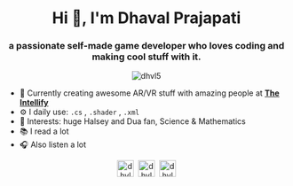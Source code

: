 <h1 align="center">Hi 👋, I'm Dhaval Prajapati</h1>
<h3 align="center">a passionate self-made game developer who loves coding and making cool stuff with it.</h3>

<p align="center"> <img src="https://komarev.com/ghpvc/?username=dhvl5" alt="dhvl5" /> </p>

 - :office: Currently creating awesome AR/VR stuff with amazing people at [**The Intellify**](https://theintellify.com/)
 - ⚙️ I daily use: `.cs` , `.shader` , `.xml`
 - :green_heart: Interests: huge Halsey and Dua fan, Science & Mathematics
 - :books: I read a lot
 - :headphones: Also listen a lot
 
<!--<p><img align="center" src="https://github-readme-stats.vercel.app/api/top-langs/?username=dhvl5&layout=compact&hide=html" alt="dhvl5" /></p>

<p>&nbsp;<img align="center" src="https://github-readme-stats.vercel.app/api?username=dhvl5&show_icons=true" alt="dhvl5" /></p> -->
 
<!--<h3 align="center">
 <a href="https://www.dhvl5.com/">dhvl5.com</a>
</h3>-->
 
<p align="center">
<a href="https://twitter.com/dhvl05" target="blank"><img align="center" src="https://cdn.jsdelivr.net/npm/simple-icons@3.0.1/icons/twitter.svg" alt="dhvl05" height="30" width="30" /></a>&nbsp;
<a href="https://linkedin.com/in/dhvl5" target="blank"><img align="center" src="https://cdn.jsdelivr.net/npm/simple-icons@3.0.1/icons/linkedin.svg" alt="dhvl5" height="30" width="30" /></a>&nbsp;
<a href="https://discordapp.com/users/423303543156375553" target="blank"><img align="center" src="https://cdn.jsdelivr.net/npm/simple-icons@3.0.1/icons/discord.svg" alt="dhvl5" height="30" width="30" /></a>
</p>

<!--
**dhvl5/dhvl5** is a ✨ _special_ ✨ :earth_asia: repository because its `README.md` (this file) appears on your GitHub profile.

Here are some ideas to get you started:

- 🔭 I’m currently working on ...
- 🌱 I’m currently learning ...
- 👯 I’m looking to collaborate on ...
- 🤔 I’m looking for help with ...
- 💬 Ask me about ...
- 📫 How to reach me: ...
- 😄 Pronouns: ...
- ⚡ Fun fact: ...
-->
